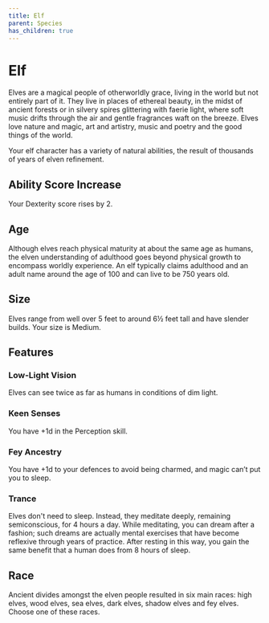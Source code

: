 ```yaml
---
title: Elf
parent: Species
has_children: true
---
```


# Elf
Elves are a magical people of otherworldly grace, living in the world but not entirely part of it. They live in places of ethereal beauty, in the midst of ancient forests or in silvery spires glittering with faerie light, where soft music drifts through the air and gentle fragrances waft on the breeze. Elves love nature and magic, art and artistry, music and poetry and the good things of the world.

Your elf character has a variety of natural abilities, the result of thousands of years of elven refinement.

## Ability Score Increase
Your Dexterity score rises by 2.

## Age
Although elves reach physical maturity at about the same age as humans, the elven understanding of adulthood goes beyond physical growth to encompass worldly experience. An elf typically claims adulthood and an adult name around the age of 100 and can live to be 750 years old.

## Size
Elves range from well over 5 feet to around 6½ feet tall and have slender builds. Your size is Medium.

## Features

### Low-Light Vision
Elves can see twice as far as humans in conditions of dim light.

### Keen Senses
You have +1d in the Perception skill.

### Fey Ancestry
You have +1d to your defences to avoid being charmed, and magic can’t put you to sleep.

### Trance
Elves don't need to sleep. Instead, they meditate deeply, remaining semiconscious, for 4 hours a day. While meditating, you can dream after a fashion; such dreams are actually mental exercises that have become reflexive through years of practice. After resting in this way, you gain the same benefit that a human does from 8 hours of sleep.

## Race
Ancient divides amongst the elven people resulted in six main races: high elves, wood elves, sea elves, dark elves, shadow elves and fey elves. Choose one of these races.

